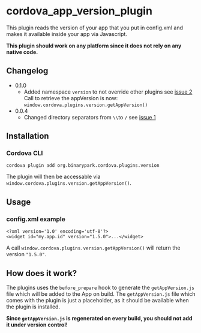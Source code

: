 cordova_app_version_plugin
==========================

This plugin reads the version of your app that you put in config.xml and makes it available inside your app via Javascript. 

**This plugin should work on any platform since it does not rely on any native code.**

## Changelog
* 0.1.0
  * Added namespace `version` to not override other plugins see [issue 2](https://github.com/Binarypark/cordova_app_version_plugin/issues/2) <br/> Call to retrieve the appVersion is now: `window.cordova.plugins.version.getAppVersion()`
* 0.0.4
  * Changed directory separators from `\\`to `/` see [issue 1](https://github.com/Binarypark/cordova_app_version_plugin/issues/1)

## Installation
### Cordova CLI
```
cordova plugin add org.binarypark.cordova.plugins.version
```
The plugin will then be accessable via `window.cordova.plugins.version.getAppVersion()`.

## Usage
### config.xml example
```
<?xml version='1.0' encoding='utf-8'?>
<widget id="my.app.id" version="1.5.0">...</widget>

```
A call `window.cordova.plugins.version.getAppVersion()` will return the version `"1.5.0"`.

## How does it work?
The plugins uses the `before_prepare` hook to generate the `getAppVersion.js` file which will be added to the App on build. The `getAppVersion.js` file which comes with the plugin is just a placeholder, as it should be available when the plugin is installed.

**Since `getAppVersion.js` is regenerated on every build, you should not add it under version control!**
